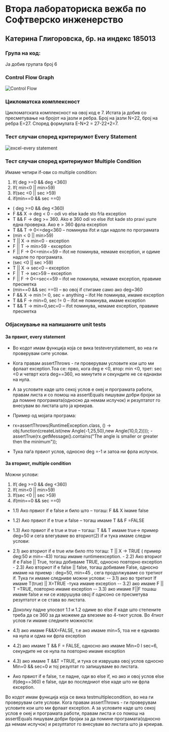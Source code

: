 # Втора лабораториска вежба по Софтверско инженерство
## Катерина Глигоровска, бр. на индекс 185013
### Група на код:
Ја добив групата број 6
### Control Flow Graph
![Control Flow](https://user-images.githubusercontent.com/44732265/84551798-fc2a4f00-ad0e-11ea-852c-cfe2eddc1691.png)
### Цикломатска комплексност
Цикломатската комплексност на овој код е 7. Истата ја добив со пресметување на бројот на јазли и ребра. Број на јазли N=22, број на ребра E=27. Според формулата E-N+2 = 27-22+2=7.
### Тест случаи според критериумот Every Statement
![excel-every statement](https://user-images.githubusercontent.com/44732265/84552261-6db6cd00-ad10-11ea-9267-c60e9892c1cb.png)
### Тест случаи според критериумот Multiple Condition
Имаме четири if-ови со multiple condition:
1.	If( deg >=0 && deg <360) 
2.	If( min<0 || min>59)
3.	If(sec <0 || sec >59)
4.	 if(min==0 && sec ==0)
- ( deg >=0 && deg <360)
- F && X -> deg < 0 – odi vo else kade sto frla exception
- T && F -> deg >= 360. Ako e 360 odi vo else ifot kade sto pravi уште една проверка. Ако е > 360 фрла exception
- T && T -> 0<=deg<360 – поминува ifot и оди надоле по програмата
- (min < 0 || min>59)
- T || X -> min<0 - exception
- F || T -> min>59 - exception
- F || F -> 0<=min<=59 – ifot не поминува, немаме exception, и одиме надоле по програмата.
- (sec <0 || sec >59)
- T || X -> sec<0 – exception 
- F || T -> sec>59 – exception 
- F || F -> 0<=sec<=59 – ifot не поминува, немаме exception, правиме пресметка
- (min==0 && sec ==0) – во овој if стигаме само ако deg=360
- F && X -> min != 0, sec = anything – ifot Не поминува, имаме еxception
- T && F -> min=0, sec != 0 – ifot не поминува, имаме еxception
- T && T -> min=0,sec=0 – ifot поминува, немаме еxception, правиме пресметка

### Објаснување на напишаните unit tests
#### За првиот, every statement 
- Во кодот имам функција која се вика testeverystatement, во неа ги проверувам сите услови.
- Кога правам assertThrows - ги проверувам условите кои што ми фрлаат exception.Тоа се: прво, кога deg e <0, втор: min <0, трет: sec <0 и четврт кога deg==360, но минутите и секундите не се еднакви на нула. 
- А за условите каде што секој услов е океј и програмата работи, правам листа и со помош на assertEquals пишувам добри бројки за да помине програмата(односно да немам ислучок) и резултатот го внесувам во листата што ја креирав.

- Пример од мојата програма: 
- rx=assertThrows(RuntimeException.class, () -> obj.function(createList(new Angle(-1,25,50),new Angle(10,0,2))));
       -  assertTrue(rx.getMessage().contains("The angle is smaller or greater then the minimum"));
- Тука паѓа првиот услов, односно deg =-1 и затоа ни фрла ислучок.
#### За вториот, multiple condition
Можни услови:
1.	If( deg >=0 && deg <360) 
2.	If( min<0 || min>59)
3.	If(sec <0 || sec >59)
4.	 if(min==0 && sec ==0)
- 1.1)	Ако првиот if е false и било што – тогаш: F && X iмаме false 

- 1.2)	 Ако првиот if e true и false – тогаш имаме T && F =FALSE  

- 1.3)	 Ако првиот if e true и true – тогаш: T && T имаме true->  пример deg=50 и сега влегуваме во вториот(2) if и тука имаме следни услови:

- 2.1) ако вториот if e true или било пто тогаш: T || X -> TRUE ( пример deg:50 и min=-43)  тогаш имаме runtimeexception.
      -  2.2) Ако вториот if e False || True, тогаш добиваме TRUE, односно повторно exception
       - 2.3)  Ако вториот if e false || false, тогаш добиваме False, односно имаме на приемр : deg=50, min=45 , сега продолжуваме со третиот if. Тука ги имаме следниве можни услови:
            -- 3.1) ако во третиот If имаме T(true) || X=TRUE -тука имаме exception
            -- 3.2) ако имаме  F || T =TRUE, повторно имаме exception
            -- 3.3) ако имаме F||F тошаш имаме false и ни се изврушува овој if однсоно се пресметува резултатот и се става во листата.

- Доколку падне улосвот 1.1 и 1.2 одиме во else if каде што степените треба да се 360 за да можеме да влеземе во 4-тиот услов. Во 4тиот услов ги имаме следните можности:
- 4.1) ако имаме F&&X=FALSE, т.е ако имаме min=5, тоа не е еднакво на нула и одма ни фрла exception
- 4.2) ако имаме T && F = FALSE, односно ако имаме Min=0 I sec=6, секундите не се нула па повторно имаме exception
- 4.3) ако имаме T &&T =TRUE, и тука се изврушва овој услов односно Min=0 && sec=0 и тој резултат го запишуваме во листата.
- Ако првиот if е false, т.е падне, оди во else if, но ако и овој услов else if(deg==360) е false, oди во последниот else  каде што ни фрла exception.

Во кодот имам функција која се вика testmultiplecondition, во неа ги проверувам сите услови.
Кога правам assertThrows - ги проверувам условите кои што ми фрлаат exception.
А за условите каде што секој услов е океј и програмата работи, правам листа и со помош на assertEquals пишувам добри бројки за да помине програмата(односно да немам ислучок) и резултатот го внесувам во листата што ја креирав.
